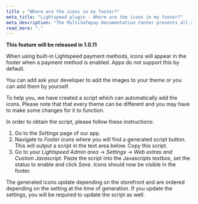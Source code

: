 ```yaml
---
title : "Where are the icons in my footer?"
meta_title: "Lightspeed plugin - Where are the icons in my footer?"
meta_description: "The MultiSafepay Documentation Center presents all relevant information about our Plugins and API. You can also find support pages for payment methods, tools and general questions as well as the contact details of our Support and Integration Teams."
read_more: "."
---
```


__This feature will be released in 1.0.11__

When using built-in Lightspeed payment methods, icons will appear in the footer when a payment method is enabled. Apps do not support this by default.

You can add ask your developer to add the images to your theme or you can add them by yourself.

To help you, we have created a script which can automatically add the icons. Please note that that every theme can be different and you may have to make some changes for it to function.

In order to obtain the script, please follow these instructions:

1. Go to the _Settings_ page of our app.
2. Navigate to _Footer icons_ where you will find a generated script button. This will output a script in the text area below. Copy this script.
3. Go to your _Lightspeed Admin area_ -> _Settings_ -> _Web extras and Custom Javascript_. Paste the script into the Javascripts textbox, set the status to enable and click _Save_. Icons should now be visible in the footer.

The generated icons update depending on the storefront and are ordered depending on the setting at the time of generation. If you update the settings, you will be required to update the script as well.